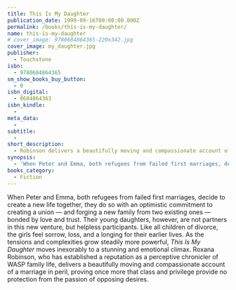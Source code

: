 ```yaml
---
title: This Is My Daughter
publication_date: 1999-09-16T00:00:00.000Z
permalink: /books/this-is-my-daughter/
name: this-is-my-daughter
# cover_image: 9780684864365-220x342.jpg
cover_image: my_daughter.jpg
publisher:
  - Touchstone
isbn:
  - 9780684864365
sm_show_books_buy_button:
  - 0
isbn_digital:
  - 0684864363
isbn_kindle:
  -
meta_data:
  -
subtitle:
  -
short_description:
  - Robinson delivers a beautifully moving and compassionate account of a marriage in peril, proving once more that class and privilege provide no protection from the passion of opposing desires.
synopsis:
  - 'When Peter and Emma, both refugees from failed first marriages, decide to create a new life together, they do so with an optimistic commitment to creating a union — and forging a new family from two existing ones — bonded by love and trust. Their young daughters, however, are not partners in this new venture, but helpless participants. Like all children of divorce, the girls feel sorrow, loss, and a longing for their earlier lives. As the tensions and complexities grow steadily more powerful, <i id="yui_3_8_1_1_1371744912301_1084">This Is My Daughter</i> moves inexorably to a stunning and emotional climax. Roxana Robinson, who has established a reputation as a perceptive chronicler of WASP family life, delivers a beautifully moving and compassionate account of a marriage in peril, proving once more that class and privilege provide no protection from the passion of opposing desires.'
books_category:
  - Fiction
---
```

When Peter and Emma, both refugees from failed first marriages, decide to create a new life together, they do so with an optimistic commitment to creating a union — and forging a new family from two existing ones — bonded by love and trust. Their young daughters, however, are not partners in this new venture, but helpless participants. Like all children of divorce, the girls feel sorrow, loss, and a longing for their earlier lives. As the tensions and complexities grow steadily more powerful, <i id="yui_3_8_1_1_1371744912301_1084">This Is My Daughter</i> moves inexorably to a stunning and emotional climax. Roxana Robinson, who has established a reputation as a perceptive chronicler of WASP family life, delivers a beautifully moving and compassionate account of a marriage in peril, proving once more that class and privilege provide no protection from the passion of opposing desires.
